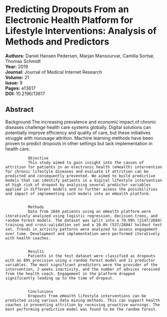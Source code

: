 # Predicting Dropouts From an Electronic Health Platform for Lifestyle Interventions: Analysis of Methods and Predictors

**Authors:** Daniel Hansen Pedersen, Marjan Mansourvar, Camilla Sortsø, Thomas Schmidt  
**Year:** 2019  
**Journal:** Journal of Medical Internet Research  
**Volume:** 21  
**Issue:** 9  
**Pages:** e13617  
**DOI:** 10.2196/13617  

## Abstract
Background
              The increasing prevalence and economic impact of chronic diseases challenge health care systems globally. Digital solutions can potentially improve efficiency and quality of care, but these initiatives struggle with nonusage attrition. Machine learning methods have been proven to predict dropouts in other settings but lack implementation in health care.
            
            
              Objective
              This study aimed to gain insight into the causes of attrition for patients in an electronic health (eHealth) intervention for chronic lifestyle diseases and evaluate if attrition can be predicted and consequently prevented. We aimed to build predictive models that can identify patients in a digital lifestyle intervention at high risk of dropout by analyzing several predictor variables applied in different models and to further assess the possibilities and impact of implementing such models into an eHealth platform.
            
            
              Methods
              Data from 2684 patients using an eHealth platform were iteratively analyzed using logistic regression, decision trees, and random forest models. The dataset was split into a 79.99% (2147/2684) training and cross-validation set and a 20.0% (537/2684) holdout test set. Trends in activity patterns were analyzed to assess engagement over time. Development and implementation were performed iteratively with health coaches.
            
            
              Results
              Patients in the test dataset were classified as dropouts with an 89% precision using a random forest model and 11 predictor variables. The most significant predictors were the provider of the intervention, 2 weeks inactivity, and the number of advices received from the health coach. Engagement in the platform dropped significantly leading up to the time of dropout.
            
            
              Conclusions
              Dropouts from eHealth lifestyle interventions can be predicted using various data mining methods. This can support health coaches in preventing attrition by receiving proactive warnings. The best performing predictive model was found to be the random forest.

